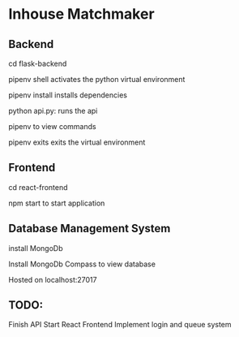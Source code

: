 # Inhouse Matchmaker

## Backend

cd flask-backend

pipenv shell activates the python virtual environment 

pipenv install installs dependencies

python api.py: runs the api

pipenv to view commands

pipenv exits exits the virtual environment

## Frontend

cd react-frontend

npm start to start application

## Database Management System

install MongoDb

Install MongoDb Compass to view database

Hosted on localhost:27017

## TODO:
Finish API
Start React Frontend
Implement login and queue system